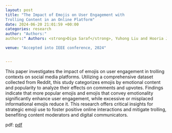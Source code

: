 ```yaml
---
layout: post
title: "The Impact of Emojis on User Engagement with
Trolling Content in an Online Platform"
date: 2024-06-20 21:01:59 +00:00
categories: research
author: "Authors:"
authors:" Authors: <strong>Diya Saraf</strong>, Yuhong Liu and Hooria Jazaieri "

venue: "Accepted into IEEE conference, 2024"


---
```

This paper investigates the impact of emojis on
user engagement in trolling contexts on social media platforms.
Utilizing a comprehensive dataset collected from Reddit, this
study categorizes emojis by emotional content and popularity to
analyze their effects on comments and upvotes. Findings indicate
that more popular emojis and emojis that convey emotionality significantly enhance user engagement, while excessive or
misplaced informational emojis reduce it. This research offers
critical insights for strategic emoji use to foster positive online
interactions and mitigate trolling, benefiting content moderators
and digital communicators.

pdf: <a href="https://ds257.github.io/pdfs/Resume.pdf">pdf</a> 
